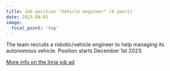 ```yaml
--- 
title: Job position "Vehicle engineer" (4 years)
date: 2023-08-01
image:
  focal_point: 'top'
---
```


The team recruits a robotic/vehicle engineer to help managing its autonomous vehicle. Position starts December 1st 2023.

<!--more-->

[More info on the Inria job ad](https://jobs.inria.fr/public/classic/fr/offres)
